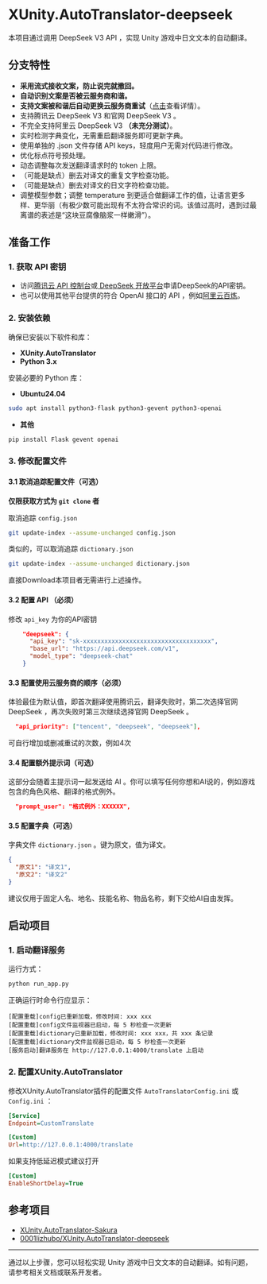
# XUnity.AutoTranslator-deepseek

本项目通过调用 DeepSeek V3 API ，实现 Unity 游戏中日文文本的自动翻译。

## 分支特性

- **采用流式接收文案，防止说完就撤回。**
- **自动识别文案是否被云服务商和谐。**
- **支持文案被和谐后自动更换云服务商重试**（[点击](#jump1)查看详情）。
- 支持腾讯云 DeepSeek V3 和官网 DeepSeek V3 。
- 不完全支持阿里云 DeepSeek V3 **（未充分测试）**。
- 实时检测字典变化，无需重启翻译服务即可更新字典。
- 使用单独的 .json 文件存储 API keys，轻度用户无需对代码进行修改。
- 优化标点符号预处理。
- 动态调整每次发送翻译请求时的 token 上限。
- （可能是缺点）删去对译文的重复文字检查功能。
- （可能是缺点）删去对译文的日文字符检查功能。
- 调整模型参数；调整 temperature 到更适合做翻译工作的值，让语言更多样、更华丽（有极少数可能出现有不太符合常识的词。该值过高时，遇到过最离谱的表述是“这块豆腐像脑浆一样嫩滑”）。

## 准备工作

### 1. 获取 API 密钥
- 访问[腾讯云 API 控制台](https://console.cloud.tencent.com/lkeap/api)或[ DeepSeek 开放平台](https://platform.deepseek.com/)申请DeepSeek的API密钥。
- 也可以使用其他平台提供的符合 OpenAI 接口的 API ，例如[阿里云百炼](https://bailian.console.aliyun.com/?tab=model#/api-key)。

### 2. 安装依赖
确保已安装以下软件和库：
- **XUnity.AutoTranslator**
- **Python 3.x**

安装必要的 Python 库：

- **Ubuntu24.04**
```bash
sudo apt install python3-flask python3-gevent python3-openai
```
- **其他**
```bash
pip install Flask gevent openai
```

### 3. 修改配置文件

#### 3.1 取消追踪配置文件（可选）
**仅限获取方式为 `git clone` 者**

取消追踪 `config.json`
```bash
git update-index --assume-unchanged config.json
```
类似的，可以取消追踪 `dictionary.json`
```bash
git update-index --assume-unchanged dictionary.json
```

直接Download本项目者无需进行上述操作。

#### 3.2 配置 API （必须）
修改 `api_key` 为你的API密钥
```json
    "deepseek": {
      "api_key": "sk-xxxxxxxxxxxxxxxxxxxxxxxxxxxxxxxxxxxx",
      "base_url": "https://api.deepseek.com/v1",
      "model_type": "deepseek-chat"
    }
```

#### 3.3 <span id="jump1">配置使用云服务商的顺序（必须）</span>
体验最佳为默认值，即首次翻译使用腾讯云，翻译失败时，第二次选择官网 DeepSeek ，再次失败时第三次继续选择官网 DeepSeek 。
```json
  "api_priority": ["tencent", "deepseek", "deepseek"],
```

可自行增加或删减重试的次数，例如4次

#### 3.4 配置额外提示词（可选）
这部分会随着主提示词一起发送给 AI 。你可以填写任何你想和AI说的，例如游戏包含的角色风格、翻译的格式例外。
```json
  "prompt_user": "格式例外：XXXXXX",
```
#### 3.5 配置字典（可选）
字典文件 `dictionary.json` 。键为原文，值为译文。
```json
{
  "原文1": "译文1",
  "原文2": "译文2"
}
```
建议仅用于固定人名、地名、技能名称、物品名称，剩下交给AI自由发挥。

## 启动项目

### 1. 启动翻译服务
运行方式：
```bash
python run_app.py
```
正确运行时命令行应显示：
```text
[配置重载]config已重新加载，修改时间: xxx xxx
[配置重载]config文件监视器已启动，每 5 秒检查一次更新
[配置重载]dictionary已重新加载，修改时间: xxx xxx，共 xxx 条记录
[配置重载]dictionary文件监视器已启动，每 5 秒检查一次更新
[服务启动]翻译服务在 http://127.0.0.1:4000/translate 上启动
```

### 2. 配置XUnity.AutoTranslator
修改XUnity.AutoTranslator插件的配置文件 `AutoTranslatorConfig.ini` 或 `Config.ini` ：
```ini
[Service]
Endpoint=CustomTranslate
```
```ini
[Custom]
Url=http://127.0.0.1:4000/translate
```
如果支持低延迟模式建议打开
```ini
[Custom]
EnableShortDelay=True
```

## 参考项目
- [XUnity.AutoTranslator-Sakura](https://github.com/as176590811/XUnity.AutoTranslator-Sakura)
- [0001lizhubo/XUnity.AutoTranslator-deepseek](https://github.com/0001lizhubo/XUnity.AutoTranslator-deepseek)

---

通过以上步骤，您可以轻松实现 Unity 游戏中日文文本的自动翻译。如有问题，请参考相关文档或联系开发者。
